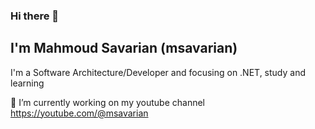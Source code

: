 ### Hi there 👋
## I'm Mahmoud Savarian (msavarian)
 I'm a Software Architecture/Developer and focusing on .NET, study and learning

🔭 I’m currently working on my youtube channel https://youtube.com/@msavarian
<!--
**msavarian/msavarian** is a ✨ _special_ ✨ repository because its `README.md` (this file) appears on your GitHub profile.

Here are some ideas to get you started:

- 🔭 I’m currently working on ...
- 🌱 I’m currently learning ...
- 👯 I’m looking to collaborate on ...
- 🤔 I’m looking for help with ...
- 💬 Ask me about ...
- 📫 How to reach me: ...
- 😄 Pronouns: ...
- ⚡ Fun fact: ...
-->
